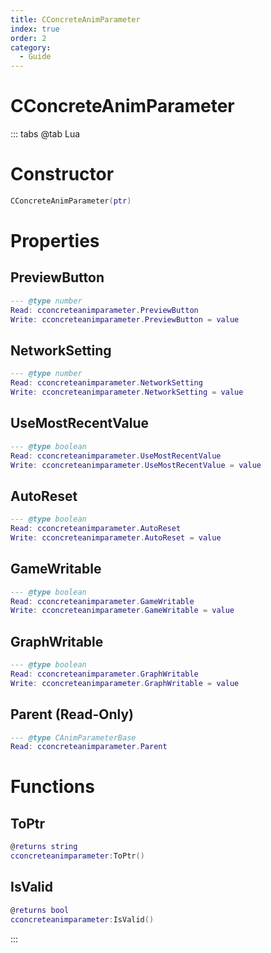 ```yaml
---
title: CConcreteAnimParameter
index: true
order: 2
category:
  - Guide
---
```


# CConcreteAnimParameter

::: tabs
@tab Lua
# Constructor
```lua
CConcreteAnimParameter(ptr)
```
# Properties
## PreviewButton 
```lua
--- @type number
Read: cconcreteanimparameter.PreviewButton
Write: cconcreteanimparameter.PreviewButton = value
```
## NetworkSetting 
```lua
--- @type number
Read: cconcreteanimparameter.NetworkSetting
Write: cconcreteanimparameter.NetworkSetting = value
```
## UseMostRecentValue 
```lua
--- @type boolean
Read: cconcreteanimparameter.UseMostRecentValue
Write: cconcreteanimparameter.UseMostRecentValue = value
```
## AutoReset 
```lua
--- @type boolean
Read: cconcreteanimparameter.AutoReset
Write: cconcreteanimparameter.AutoReset = value
```
## GameWritable 
```lua
--- @type boolean
Read: cconcreteanimparameter.GameWritable
Write: cconcreteanimparameter.GameWritable = value
```
## GraphWritable 
```lua
--- @type boolean
Read: cconcreteanimparameter.GraphWritable
Write: cconcreteanimparameter.GraphWritable = value
```
## Parent (Read-Only)
```lua
--- @type CAnimParameterBase
Read: cconcreteanimparameter.Parent
```
# Functions
## ToPtr
```lua
@returns string
cconcreteanimparameter:ToPtr()
```
## IsValid
```lua
@returns bool
cconcreteanimparameter:IsValid()
```

:::